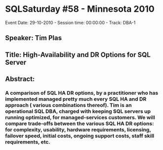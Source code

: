 # SQLSaturday #58 - Minnesota 2010
Event Date: 29-10-2010 - Session time: 00:00:00 - Track: DBA-1
## Speaker: Tim Plas
## Title: High-Availability and DR Options for SQL Server
## Abstract:
### A comparison of SQL HA  DR options, by a practitioner who has implemented  managed pretty much every SQL HA and DR approach ( various combinations thereof). Tim is an operational SQL DBA, charged with keeping SQL servers up  running  optimized, for managed-services customers. We will compare trade-offs between the various SQL HA  DR options: for complexity, usability, hardware requirements, licensing, failover speed, initial costs, ongoing support costs, staff skill requirements, etc.
